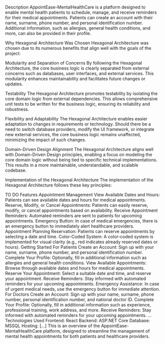Description
AppointEase-MentalHealthCare is a platform designed to enable mental health patients to schedule, manage, and receive reminders for their medical appointments. Patients can create an account with their name, surname, phone number, and personal identification number. Additional information, such as allergies, general health conditions, and more, can also be provided in their profile.

Why Hexagonal Architecture Was Chosen
Hexagonal Architecture was chosen due to its numerous benefits that align well with the goals of the project:

Modularity and Separation of Concerns
By following the Hexagonal Architecture, the core business logic is clearly separated from external concerns such as databases, user interfaces, and external services. This modularity enhances maintainability and facilitates future changes or updates.

Testability
The Hexagonal Architecture promotes testability by isolating the core domain logic from external dependencies. This allows comprehensive unit tests to be written for the business logic, ensuring its reliability and robustness.

Flexibility and Adaptability
The Hexagonal Architecture enables easier adaptation to changes in requirements or technology. Should there be a need to switch database providers, modify the UI framework, or integrate new external services, the core business logic remains unaffected, minimizing the impact of such changes.

Domain-Driven Design Alignment
The Hexagonal Architecture aligns well with Domain-Driven Design principles, enabling a focus on modeling the core domain logic without being tied to specific technical implementations. This results in a more maintainable, understandable, and scalable codebase.

Implementation of the Hexagonal Architecture
The implementation of the Hexagonal Architecture follows these key principles:

TO DO
Features
Appointment Management
View Available Dates and Hours: Patients can see available dates and hours for medical appointments.
Reserve, Modify, or Cancel Appointments: Patients can easily reserve, modify, or cancel appointments based on availability.
Receive Appointment Reminders: Automated reminders are sent to patients for upcoming appointments.
Emergency Button: In case of medical emergencies, there is an emergency button to immediately alert healthcare providers.
Appointment Planning
Reservation: Patients can reserve appointments by selecting a date and time.
Color-Coded System: A color-coded system is implemented for visual clarity (e.g., red indicates already reserved dates or hours).
Getting Started
For Patients
Create an Account: Sign up with your name, surname, phone number, and personal identification number.
Complete Your Profile: Optionally, fill in additional information such as allergies and general health conditions.
View Available Appointments: Browse through available dates and hours for medical appointments.
Reserve Your Appointment: Select a suitable date and time, and reserve your appointment.
Receive Reminders: Stay informed with automated reminders for your upcoming appointments.
Emergency Assistance: In case of urgent medical needs, use the emergency button for immediate attention.
For Doctors
Create an Account: Sign up with your name, surname, phone number, personal identification number, and national doctor ID.
Complete Your Profile: Optionally, fill in additional information such as experience, professional training, work address, and more.
Receive Reminders: Stay informed with automated reminders for your upcoming appointments.
...
Technologies Used
Frontend: React
Backend: ASP.NET Core
Database: MSSQL
Hosting: [...]
This is an overview of the AppointEase-MentalHealthCare platform, designed to streamline the management of mental health appointments for both patients and healthcare providers.
